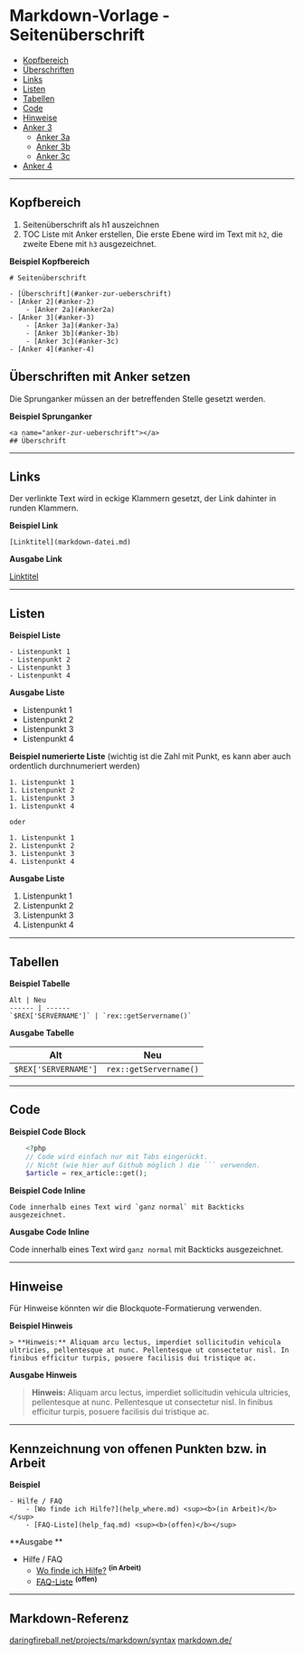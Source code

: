 # Markdown-Vorlage - Seitenüberschrift

-   [Kopfbereich](#kopfbereich)
-   [Überschriften](#ueberschriften)
-   [Links](#links)
-   [Listen](#listen)
-   [Tabellen](#tabellen)
-   [Code](#code)
-   [Hinweise](#hinweise)
-   [Anker 3](#anker-3)
    - [Anker 3a](#anker-3a)
    - [Anker 3b](#anker-3b)
    - [Anker 3c](#anker-3c)
-   [Anker 4](#anker-4)

---

<a name="kopfbereich"></a>
## Kopfbereich

1. Seitenüberschrift als h1 auszeichnen
2. TOC Liste mit Anker erstellen, Die erste Ebene wird im Text mit `h2`, die zweite Ebene mit `h3` ausgezeichnet.

**Beispiel Kopfbereich**

    # Seitenüberschrift

    - [Überschrift](#anker-zur-ueberschrift)
    - [Anker 2](#anker-2)
        - [Anker 2a](#anker2a)
    - [Anker 3](#anker-3)
        - [Anker 3a](#anker-3a)
        - [Anker 3b](#anker-3b)
        - [Anker 3c](#anker-3c)
    - [Anker 4](#anker-4)


<a name="ueberschriften"></a>
## Überschriften mit Anker setzen

Die Sprunganker müssen an der betreffenden Stelle gesetzt werden.

**Beispiel Sprunganker**

    <a name="anker-zur-ueberschrift"></a>
    ## Überschrift

---

<a name="links"></a>
## Links

Der verlinkte Text wird in eckige Klammern gesetzt, der Link dahinter in runden Klammern.

**Beispiel Link**

    [Linktitel](markdown-datei.md)

**Ausgabe Link**

[Linktitel](markdown-datei.md)

---

<a name="listen"></a>
## Listen

**Beispiel Liste**

    - Listenpunkt 1
    - Listenpunkt 2
    - Listenpunkt 3
    - Listenpunkt 4

**Ausgabe Liste**

- Listenpunkt 1
- Listenpunkt 2
- Listenpunkt 3
- Listenpunkt 4

**Beispiel numerierte Liste** (wichtig ist die Zahl mit Punkt, es kann aber auch ordentlich durchnumeriert werden)

    1. Listenpunkt 1
    1. Listenpunkt 2
    1. Listenpunkt 3
    1. Listenpunkt 4

    oder

    1. Listenpunkt 1
    2. Listenpunkt 2
    3. Listenpunkt 3
    4. Listenpunkt 4

**Ausgabe Liste**

1. Listenpunkt 1
2. Listenpunkt 2
3. Listenpunkt 3
4. Listenpunkt 4

---

<a name="tabellen"></a>
## Tabellen

**Beispiel Tabelle**

```
Alt | Neu
------ | ------
`$REX['SERVERNAME']` | `rex::getServername()`
```

**Ausgabe Tabelle**

| Alt                  | Neu                    |
| -------------------- | ---------------------- |
| `$REX['SERVERNAME']` | `rex::getServername()` |

---

<a name="code"></a>
## Code

**Beispiel Code Block**

```php
    <?php
    // Code wird einfach nur mit Tabs eingerückt.
    // Nicht (wie hier auf Github möglich ) die ``` verwenden.
    $article = rex_article::get();
```


**Beispiel Code Inline**

	Code innerhalb eines Text wird `ganz normal` mit Backticks ausgezeichnet.

**Ausgabe Code Inline**

Code innerhalb eines Text wird `ganz normal` mit Backticks ausgezeichnet.

---

<a name="hinweise"></a>
## Hinweise

Für Hinweise könnten wir die Blockquote-Formatierung verwenden.

**Beispiel Hinweis**

    > **Hinweis:** Aliquam arcu lectus, imperdiet sollicitudin vehicula ultricies, pellentesque at nunc. Pellentesque ut consectetur nisl. In finibus efficitur turpis, posuere facilisis dui tristique ac.

**Ausgabe Hinweis**

> **Hinweis:** Aliquam arcu lectus, imperdiet sollicitudin vehicula ultricies, pellentesque at nunc. Pellentesque ut consectetur nisl. In finibus efficitur turpis, posuere facilisis dui tristique ac.

---

## Kennzeichnung von offenen Punkten bzw. in Arbeit

**Beispiel**

    - Hilfe / FAQ
        - [Wo finde ich Hilfe?](help_where.md) <sup><b>(in Arbeit)</b></sup>
        - [FAQ-Liste](help_faq.md) <sup><b>(offen)</b></sup>

**Ausgabe **

- Hilfe / FAQ
    - [Wo finde ich Hilfe?](help_where.md) <sup><b>(in Arbeit)</b></sup>
    - [FAQ-Liste](help_faq.md) <sup><b>(offen)</b></sup>

---

## Markdown-Referenz

[daringfireball.net/projects/markdown/syntax](https://daringfireball.net/projects/markdown/syntax)
[markdown.de/](http://markdown.de/)